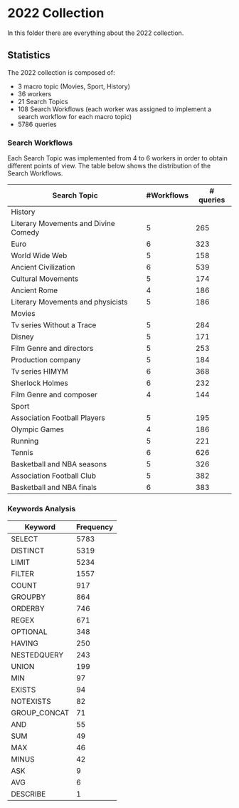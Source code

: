 # 2022 Collection

In this folder there are everything about the 2022 collection. 

## Statistics

The 2022 collection is composed of:
- 3 macro topic (Movies, Sport, History)
- 36 workers
- 21 Search Topics
- 108 Search Workflows (each worker was assigned to implement a search workflow for each macro topic)
- 5786 queries

### Search Workflows

Each Search Topic was implemented from 4 to 6 workers in order to obtain different points of view. The table below shows the distribution of the Search Workflows.

| Search Topic | #Workflows | # queries|
| -------------| -----------| -----------|
| History ||
| Literary Movements and Divine Comedy  | 5 | 265 |
| Euro  | 6 | 323 |
| World Wide Web | 5 | 158 |
| Ancient Civilization  | 6 | 539 |
| Cultural Movements  | 5 | 174 |
| Ancient Rome  | 4 | 186 |
| Literary Movements and physicists  | 5 | 186 |
| Movies ||
| Tv series Without a Trace  | 5 | 284 |
| Disney  | 5 | 171 |
| Film Genre and directors  | 5 | 253 |
| Production company  | 5 | 184 |
| Tv series HIMYM  | 6 | 368 |
| Sherlock Holmes  | 6 | 232 |
| Film Genre and composer  | 4 | 144 |
| Sport ||
| Association Football Players  | 5 | 195 |
| Olympic Games  | 4 | 186 |
| Running  | 5 | 221 |
| Tennis  | 6 | 626 |
| Basketball and NBA seasons  | 5 | 326 |
| Association Football Club  | 5 | 382 |
| Basketball and NBA finals  | 6 | 383 |

### Keywords Analysis

| Keyword | Frequency|
| -------------| -----------| 
| SELECT	 | 5783 |
| DISTINCT	 | 5319 |
| LIMIT	 | 5234 |
| FILTER	 | 1557 |
| COUNT	 | 917 |
| GROUPBY	 | 864 |
| ORDERBY	 | 746 |
| REGEX	 | 671 |
| OPTIONAL	 | 348 |
| HAVING	 | 250 |
| NESTEDQUERY	 | 243 |
| UNION	 | 199 |
| MIN	 | 97 |
| EXISTS	 | 94 |
| NOTEXISTS	 | 82 |
| GROUP_CONCAT	 | 71 |
| AND	 | 55 |
| SUM	 | 49 |
| MAX	 | 46 |
| MINUS	 | 42 |
| ASK	 | 9 |
| AVG	 | 6 |
| DESCRIBE	 | 1 |